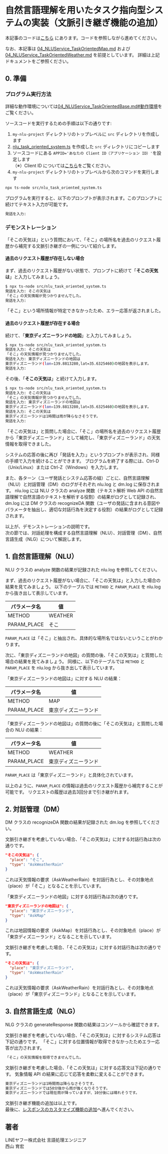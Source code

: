 # 自然言語理解を用いたタスク指向型システムの実装（文脈引き継ぎ機能の追加）

本記事のコードは[こちら](./04_NLUService_TaskOrientedContext_src/nlu_task_oriented_system.ts) にあります。コードを参照しながら進めてください。

なお、本記事は [04_NLUService_TaskOrientedMap.md](./04_NLUService_TaskOrientedMap.md) および [04_NLUService_TaskOrientedWeather.md](./04_NLUService_TaskOrientedWeather.md) を前提としています。
詳細は上記ドキュメントをご参照ください。

## 0. 準備

### プログラム実行方法

詳細な動作環境については[04_NLUService_TaskOrientedBase.md#動作環境](./04_NLUService_TaskOrientedBase.md#動作環境)をご覧ください。

ソースコードを実行するための手順は以下の通りです:

1. `my-nlu-project` ディレクトリのトップレベルに `src` ディレクトリを作成します
2. [nlu_task_oriented_system.ts](./04_NLUService_TaskOrientedContext_src/nlu_task_oriented_system.ts) を作成した `src` ディレクトリにコピーします
3. ソースコードにある `APPID='あなたの Client ID（アプリケーション ID）'`を設定します  
   （※）Client ID については[こちら](../02_API_Specifications/00_Overview.md#client-idアプリケーション-id)をご覧ください。
4. `my-nlu-project` ディレクトリのトップレベルから次のコマンドを実行します

```bash
npx ts-node src/nlu_task_oriented_system.ts
```

プログラムを実行すると、以下のプロンプトが表示されます。このプロンプトに続けてテキスト入力が可能です。

```bash
発話を入力:
```

### デモンストレーション

「そこの天気は」という質問において、「そこ」の場所名を過去のリクエスト履歴から補完する文脈引き継ぎの一例について紹介します。

#### 過去のリクエスト履歴が存在しない場合

まず、過去のリクエスト履歴がない状態で、プロンプトに続けて「**そこの天気は**」と入力してみましょう。

```bash
$ npx ts-node src/nlu_task_oriented_system.ts
発話を入力: そこの天気は
「そこ」の天気情報が見つかりませんでした。
発話を入力:
```

「そこ」という場所情報が特定できなかったため、エラー応答が返されました。

#### 過去のリクエスト履歴が存在する場合

続けて、「**東京ディズニーランドの地図**」と入力してみましょう。

```bash
$ npx ts-node src/nlu_task_oriented_system.ts
発話を入力: そこの天気は
「そこ」の天気情報が見つかりませんでした。
発話を入力: 東京ディズニーランドの地図は
東京ディズニーランド(lon=139.8813280,lat=35.6325460)の地図を表示します。
発話を入力:
```

その後、「**そこの天気は**」と続けて入力します。

```bash
$ npx ts-node src/nlu_task_oriented_system.ts
発話を入力: そこの天気は
「そこ」の天気情報が見つかりませんでした。
発話を入力: 東京ディズニーランドの地図は
東京ディズニーランド(lon=139.8813280,lat=35.6325460)の地図を表示します。
発話を入力: そこの天気は
東京ディズニーランドは1時間は雨が降らなさそうです。
発話を入力:
```

「そこの天気は」と質問した場合に、「そこ」の場所名を過去のリクエスト履歴から「東京ディズニーランド」として補完し、「東京ディズニーランド」の天気情報を取得できました。

システムの応答の後に再び「発話を入力:」というプロンプトが表示され、同様の手順で入力を続けることができます。
プログラムを終了する際には、Ctrl-D（Unix/Linux）または Ctrl-Z（Windows）を入力します。

また、各ターン（ユーザ発話とシステム応答の組）ごとに、自然言語理解（NLU）と対話管理（DM）のログがそれぞれ nlu.log と dm.log に保存されます。
nlu.log には NLU クラスの analyze 関数（テキスト解析 Web API の自然言語理解で自然言語のテキストを解析する役割）の結果がログとして記録され、
dm.log には DM クラスの recognizeDA 関数（ユーザの発話に含まれる意図やパラメータを抽出し、適切な対話行為を決定する役割）の結果がログとして記録されます。

以上が、デモンストレーションの説明です。  
次の節では、対話処理を構成する自然言語理解（NLU）、対話管理（DM）、自然言語生成（NLG）について解説します。

## 1. 自然言語理解（NLU）

NLU クラスの analyze 関数の結果が記録された nlu.log を参照してください。

まず、過去のリクエスト履歴がない場合に、「そこの天気は」と入力した場合の結果を見てみましょう。
以下のテーブルでは `METHOD` と `PARAM_PLACE` を nlu.log から抜き出して表示しています。

| パラメータ名 | 値      |
| ------------ | ------- |
| METHOD       | WEATHER |
| PARAM_PLACE  | そこ    |

`PARAM_PLACE` は「そこ」と抽出され、具体的な場所名ではないということがわかります。

次に、「東京ディズニーランドの地図」の質問の後、「そこの天気は」と質問した場合の結果を見てみましょう。
同様に、以下のテーブルでは `METHOD` と `PARAM_PLACE` を nlu.log から抜き出して表示しています。

「東京ディズニーランドの地図は」に対する NLU の結果：

| パラメータ名 | 値                   |
| ------------ | -------------------- |
| METHOD       | MAP                  |
| PARAM_PLACE  | 東京ディズニーランド |

「東京ディズニーランドの地図は」の質問の後に「そこの天気は」と質問した場合の NLU の結果：

| パラメータ名 | 値                   |
| ------------ | -------------------- |
| METHOD       | WEATHER              |
| PARAM_PLACE  | 東京ディズニーランド |

`PARAM_PLACE` は「東京ディズニーランド」と具体化されています。

以上のように、`PARAM_PLACE` の情報は過去のリクエスト履歴から補完することが可能です。
リクエストの履歴は過去3回分まで引き継がれます。

## 2. 対話管理（DM）

DM クラスの recognizeDA 関数の結果が記録された dm.log を参照してください。

文脈引き継ぎを考慮していない場合、「そこの天気は」に対する対話行為は次の通りです。

```json
"そこの天気は": {
  "place": "そこ",
  "type": "AskWeatherRain"
}
```

これは天気情報の要求（AskWeatherRain）を対話行為とし、その対象地点（place）が「そこ」となることを示しています。

「東京ディズニーランドの地図」に対する対話行為は次の通りです。

```json
"東京ディズニーランドの地図は": {
  "place": "東京ディズニーランド",
  "type": "AskMap"
}
```

これは地図情報の要求（AskMap）を対話行為とし、その対象地点（place）が「東京ディズニーランド」となることを示しています。

文脈引き継ぎを考慮した場合、「そこの天気は」に対する対話行為は次の通りです。

```json
"そこの天気は": {
  "place": "東京ディズニーランド",
  "type": "AskWeatherRain"
}
```

これは天気情報の要求（AskWeatherRain）を対話行為とし、その対象地点（place）が「東京ディズニーランド」となることを示しています。

## 3. 自然言語生成（NLG）

NLG クラスの generateResponse 関数の結果はコンソールから確認できます。

文脈引き継ぎを考慮していない場合、「そこの天気は」に対するシステム応答は下記の通りです。
「そこ」に対する位置情報が取得できなかったためエラー応答が出力されます。

```bash
「そこ」の天気情報を取得できませんでした。
```

文脈引き継ぎを考慮した場合、「そこの天気は」に対する応答文は下記の通りです。
気象情報 API の結果に応じて応答を柔軟に変えることができます。

```bash
東京ディズニーランドは1時間雨は降らなさそうです。
東京ディズニーランドでは50分後から雨が強くなりそうです。
東京ディズニーランドでは現在雨が降っていますが、10分後には晴れそうです。
```

文脈引き継ぎ機能の追加は以上です。  
最後に、[レスポンスのカスタマイズ機能の追加](./04_NLUService_TaskOrientedCustomize.md)へ進んでください。

## 著者

LINEヤフー株式会社 言語処理エンジニア  
西山 育宏
